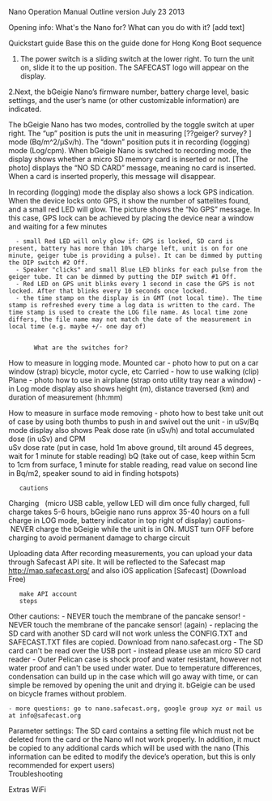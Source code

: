 Nano Operation Manual Outline
version July 23 2013

Opening info: What's the Nano for?  What can you do with it? [add text]

Quickstart guide
      Base this on the guide done for Hong Kong
           Boot sequence
1. The power switch is a sliding switch at the lower right. To turn the unit on, slide it to the up position. The SAFECAST logo will appear on the display. 

2.Next, the bGeigie Nano’s firmware number, battery charge level, basic settings, and the user’s name (or other customizable information) are indicated. 

The bGeigie Nano has two modes, controlled by the toggle switch at uper right. The “up” position is puts the unit in measuring [??geiger? survey? ] mode (Bq/m^2/μSv/h). The “down” position puts it in recording (logging) mode (Log/cpm). When bGeigie Nano is swtched to recording mode, the display shows whether a micro SD memory card is inserted or not. [The photo] displays the “NO SD CARD” message, meaning no card is inserted. When a card is inserted properly, this message will disappear. 

In recording (logging) mode the display also shows a lock GPS indication. When the device locks onto GPS, it show the number of sattelites found, and a small red LED will glow. The picture shows the “No GPS” message. In this case, GPS lock can be achieved by placing the device near a window and waiting for a few minutes
    


      - small Red LED will only glow if: GPS is locked, SD card is present, battery has more than 10% charge left, unit is on for one minute, geiger tube is providing a pulse). It can be dimmed by putting the DIP switch #2 Off.
      - Speaker "clicks" and small Blue LED blinks for each pulse from the geiger tube. It can be dimmed by putting the DIP switch #1 Off.
      - Red LED on GPS unit blinks every 1 second in case the GPS is not locked. After that blinks every 10 seconds once locked.
      - the time stamp on the display is in GMT (not local time). The time stamp is refreshed every time a log data is written to the card. The time stamp is used to create the LOG file name. As local time zone differs, the file name may not match the date of the measurement in local time (e.g. maybe +/- one day of)


           What are the switches for?

How to measure in logging mode.
         Mounted
            car - photo how to put on a car window (strap)
            bicycle, motor cycle, etc
         Carried - how to use walking (clip)
	 Plane - photo how to use in airplane (strap onto utility tray near a window)
      - in Log mode display also shows height (m), distance traversed (km) and duration of measurement (hh:mm)

How to measure in surface mode
       removing	- photo how to best take unit out of case by using both thumbs to push in and swivel out the unit
     - in uSv/Bq mode display also shows Peak dose rate (in uSv/h) and total accumulated dose (in uSv) and CPM    
       uSv dose rate (put in case, hold 1m above ground, tilt around 45 degrees, wait for 1 minute for stable reading)
       bQ (take out of case, keep within 5cm to 1cm from surface, 1 minute for stable reading, read value on second line in Bq/m2, speaker sound to aid in finding hotspots)

       cautions

Charging
      (micro USB cable, yellow LED will dim once fully charged, full charge takes 5-6 hours, bGeigie nano runs approx 35-40 hours on a full charge in LOG mode, battery indicator in top right of display)
       cautions- NEVER charge the bGeigie while the unit is in ON. MUST turn OFF before charging to avoid permanent damage to charge circuit

Uploading data
After recording measurements, you can upload your data through Safecast API site. 
It will be reflected to the Safecast map http://map.safecast.org/ and also iOS application [Safecast] (Download Free)

       make API account
       steps

Other cautions: 
     - NEVER touch the membrane of the pancake sensor!
     - NEVER touch the membrane of the pancake sensor! (again)
     - replacing the SD card with another SD card will not work unless the CONFIG.TXT and SAFECAST.TXT files are copied. Download from nano.safecast.org
     - The SD card can't be read over the USB port - instead please use an micro SD card reader
     - Outer Pelican case is shock proof and water resistant, however not water proof and can't be used under water. Due to temperature differences, condensation can build up in the case which will go away with time, or can simple be removed by opening the unit and drying it. bGeigie can be used on bicycle frames without problem.

    - more questions: go to nano.safecast.org, google group xyz or mail us at info@safecast.org

Parameter settings: The SD card contains a setting file which must not be deleted from the card or the Nano wll not work properly.  In addition, it muct be copied to any additional cards which will be used with the nano (This information can be edited to modify the device’s operation, but this is only recommended for expert users)  
Troubleshooting


Extras
      WiFi
